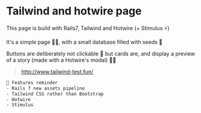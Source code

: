 # Tailwind and hotwire page

This page is build with Rails7, Tailwind and Hotwire (+ Stimulus ⚡️)

It's a simple page ☝🏻, with a small database filled with seeds 🌱

Buttons are deliberately not clickable 🚫 but cards are, and display a preview of a story (made with a Hotwire's modal) 👍🏻

> http://www.tailwind-test.fun/


```bash
📌 Features reminder
- Rails 7 new assets pipeline
- Tailwind CSS rather than Bootstrap
- Hotwire
- Stimulus
```
